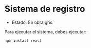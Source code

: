 <h1>Sistema de registro</h1>

- Estado: En obra gris.

Para ejecutar el sistema, debes ejecutar:

```npm install react```
